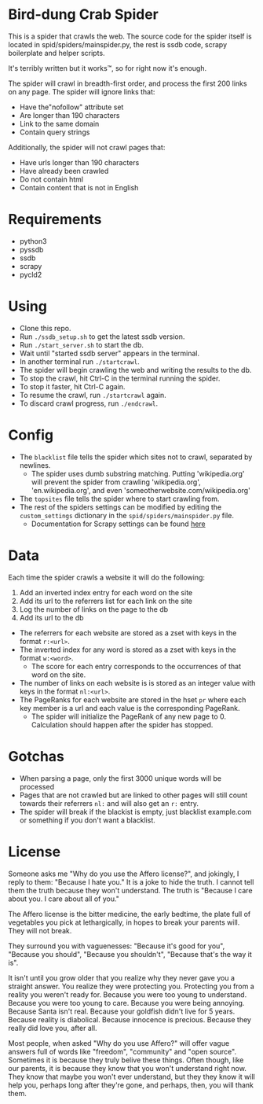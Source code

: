 # Bird-dung Crab Spider
This is a spider that crawls the web. The source code for the spider itself is
located in spid/spiders/mainspider.py, the rest is ssdb code, scrapy
boilerplate and helper scripts.

It's terribly written but it works™, so for right now it's enough.

The spider will crawl in breadth-first order, and process the first 200 links
on any page. The spider will ignore links that:
- Have the"nofollow" attribute set
- Are longer than 190 characters
- Link to the same domain
- Contain query strings

Additionally, the spider will not crawl pages that:
- Have urls longer than 190 characters
- Have already been crawled
- Do not contain html
- Contain content that is not in English

# Requirements
- python3
- pyssdb
- ssdb
- scrapy
- pycld2

# Using
- Clone this repo.
- Run `./ssdb_setup.sh` to get the latest ssdb version.
- Run `./start_server.sh` to start the db.
- Wait until "started ssdb server" appears in the terminal.
- In another terminal run `./startcrawl`.
- The spider will begin crawling the web and writing the results to the db.
- To stop the crawl, hit Ctrl-C in the terminal running the spider.
- To stop it faster, hit Ctrl-C again.
- To resume the crawl, run `./startcrawl` again.
- To discard crawl progress, run `./endcrawl`.

# Config
- The `blacklist` file tells the spider which sites not to crawl, separated by newlines.
    - The spider uses dumb substring matching. Putting 'wikipedia.org' will
      prevent the spider from crawling 'wikipedia.org', 'en.wikipedia.org', and
      even 'someotherwebsite.com/wikipedia.org'
- The `topsites` file tells the spider where to start crawling from.
- The rest of the spiders settings can be modified by editing the
  `custom_settings` dictionary in the `spid/spiders/mainspider.py` file.
    - Documentation for Scrapy settings can be found [here](https://docs.scrapy.org/en/latest/topics/settings.html)

# Data
Each time the spider crawls a website it will do the following:
1. Add an inverted index entry for each word on the site
2. Add its url to the referrers list for each link on the site
3. Log the number of links on the page to the db
4. Add its url to the db

- The referrers for each website are stored as a zset with keys in the format
  `r:<url>`.
- The inverted index for any word is stored as a zset with keys in the format
  `w:<word>`.
    - The score for each entry corresponds to the occurrences of that word on
      the site.
- The number of links on each website is is stored as an integer value with
  keys in the format `nl:<url>`.
- The PageRanks for each website are stored in the hset `pr` where each key
  member is a url and each value is the corresponding PageRank.
    - The spider will initialize the PageRank of any new page to 0. Calculation
      should happen after the spider has stopped.

# Gotchas
- When parsing a page, only the first 3000 unique words will be processed
- Pages that are not crawled but are linked to other pages will still count
  towards their referrers `nl:` and will also get an `r:` entry.
- The spider will break if the blackist is empty, just blacklist example.com or
something if you don't want a blacklist.

# License
Someone asks me "Why do you use the Affero license?", and jokingly, I reply to
them: "Because I hate you." It is a joke to hide the truth. I cannot tell them
the truth because they won't understand. The truth is "Because I care about
you. I care about all of you."

The Affero license is the bitter medicine, the early bedtime, the plate full of
vegetables you pick at lethargically, in hopes to break your parents will. They
will not break.

They surround you with vaguenesses: "Because it's good for you", "Because you
should", "Because you shouldn't", "Because that's the way it is". 

It isn't until you grow older that you realize why they never gave you a
straight answer. You realize they were protecting you. Protecting you from a
reality you weren't ready for. Because you were too young to understand.
Because you were too young to care. Because you were being annoying. Because
Santa isn't real. Because your goldfish didn't live for 5 years. Because
reality is diabolical. Because innocence is precious. Because they really did
love you, after all.

Most people, when asked "Why do you use Affero?" will offer vague answers full
of words like "freedom", "community" and "open source". Sometimes it is because
they truly belive these things. Often though, like our parents, it is because
they know that you won't understand right now. They know that maybe you won't
ever understand, but they they know it will help you, perhaps long after
they're gone, and perhaps, then, you will thank them.
